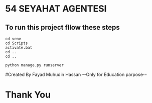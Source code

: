 # 54 SEYAHAT AGENTESI

## To run this project fllow these steps
```
cd venv
cd Scripts
activate.bat
cd ..
cd ..

python manage.py runserver

```

#Created By Fayad Muhudin Hassan
--Only for Education parpose--

# Thank You

